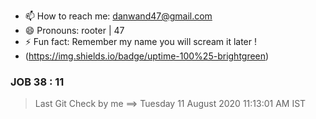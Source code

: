 - 📫 How to reach me: danwand47@gmail.com
- 😄 Pronouns: rooter | 47
- ⚡ Fun fact: Remember my name you will scream it later !
- (https://img.shields.io/badge/uptime-100%25-brightgreen)
### JOB 38 : 11
> Last Git Check by me ==> Tuesday 11 August 2020 11:13:01 AM IST
